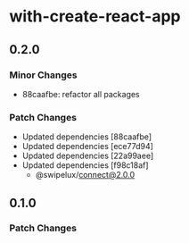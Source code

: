 # with-create-react-app

## 0.2.0

### Minor Changes

- 88caafbe: refactor all packages

### Patch Changes

- Updated dependencies [88caafbe]
- Updated dependencies [ece77d94]
- Updated dependencies [22a99aee]
- Updated dependencies [f98c18af]
  - @swipelux/connect@2.0.0

## 0.1.0

### Patch Changes

